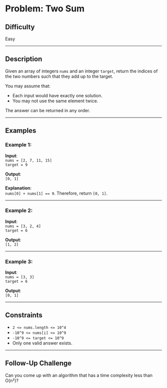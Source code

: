 # Problem: Two Sum

## **Difficulty**
Easy

---

## **Description**
Given an array of integers `nums` and an integer `target`, return the indices of the two numbers such that they add up to the target.

You may assume that:
- Each input would have exactly one solution.
- You may not use the same element twice.

The answer can be returned in any order.

---

## **Examples**

### Example 1:
**Input**:  
`nums = [2, 7, 11, 15]`  
`target = 9`  

**Output**:  
`[0, 1]`  

**Explanation**:  
`nums[0] + nums[1] == 9`. Therefore, return `[0, 1]`.

---

### Example 2:
**Input**:  
`nums = [3, 2, 4]`  
`target = 6`  

**Output**:  
`[1, 2]`

---

### Example 3:
**Input**:  
`nums = [3, 3]`  
`target = 6`  

**Output**:  
`[0, 1]`

---

## **Constraints**
- `2 <= nums.length <= 10^4`
- `-10^9 <= nums[i] <= 10^9`
- `-10^9 <= target <= 10^9`
- Only one valid answer exists.

---

## **Follow-Up Challenge**
Can you come up with an algorithm that has a time complexity less than O(n²)?
